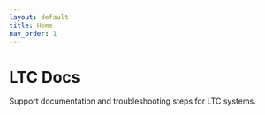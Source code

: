 ```yaml
---
layout: default
title: Home
nav_order: 1
---
```


# LTC Docs

Support documentation and troubleshooting steps for LTC systems.

